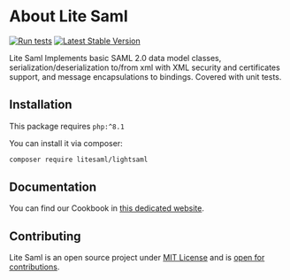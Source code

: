 # About Lite Saml

[![Run tests](https://github.com/litesaml/lightsaml/actions/workflows/run_tests.yml/badge.svg)](https://github.com/litesaml/lightsaml/actions/workflows/run_tests.yml)
[![Latest Stable Version](https://poser.pugx.org/litesaml/lightsaml/v/stable)](https://packagist.org/packages/litesaml/lightsaml)

Lite Saml Implements basic SAML 2.0 data model classes, serialization/deserialization to/from xml with XML security and
certificates support, and message encapsulations to bindings. Covered with unit tests.

## Installation

This package requires `php:^8.1`

You can install it via composer:

```bash
composer require litesaml/lightsaml
```

## Documentation

You can find our Cookbook in [this dedicated website](https://litesaml.github.io/cookbook/).

## Contributing

Lite Saml is an open source project under [MIT License](https://github.com/litesaml/lightsaml/blob/master/LICENSE.md) and is [open for contributions](https://github.com/litesaml/lightsaml/blob/master/CONTRIBUTING.md).
